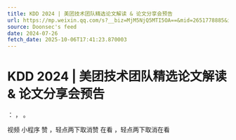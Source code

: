 ```yaml
---
title: KDD 2024 | 美团技术团队精选论文解读 & 论文分享会预告
url: https://mp.weixin.qq.com/s?__biz=MjM5NjQ5MTI5OA==&mid=2651778885&idx=2&sn=98e3f3f0f7b20c6509b4050f4a551496
source: Doonsec's feed
date: 2024-07-26
fetch_date: 2025-10-06T17:41:23.870003
---
```


# KDD 2024 | 美团技术团队精选论文解读 & 论文分享会预告

：
，
。

视频
小程序
赞
，轻点两下取消赞
在看
，轻点两下取消在看